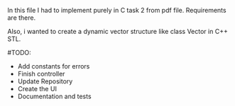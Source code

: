 In this file I had to implement purely in C task 2 from pdf file. Requirements are there.

Also, i wanted to create a dynamic vector structure like class Vector in C++ STL.

#TODO:
  - Add constants for errors
  - Finish controller
  - Update Repository
  - Create the UI
  - Documentation and tests
